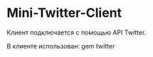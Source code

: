 # Mini-Twitter-Client

Клиент подключается с помощью API Twitter.

В клиенте использован: gem twitter

